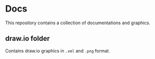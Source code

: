# Docs

This repository contains a collection of documentations and graphics.

## draw.io folder

Contains draw.io graphics in `.xml` and `.png` format.
